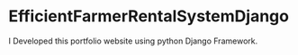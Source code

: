 # EfficientFarmerRentalSystemDjango
I Developed this portfolio website using python Django Framework.
